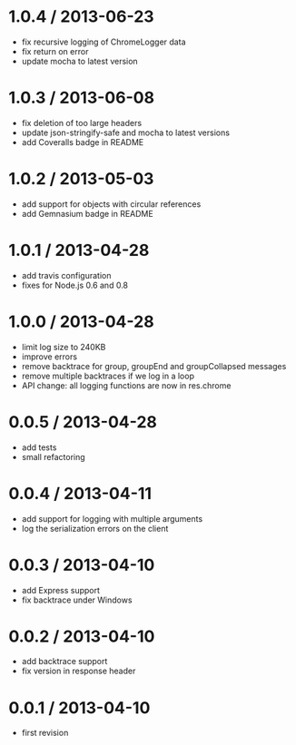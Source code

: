 1.0.4 / 2013-06-23
==================

  * fix recursive logging of ChromeLogger data
  * fix return on error
  * update mocha to latest version

1.0.3 / 2013-06-08
==================

  * fix deletion of too large headers
  * update json-stringify-safe and mocha to latest versions
  * add Coveralls badge in README

1.0.2 / 2013-05-03
==================

  * add support for objects with circular references
  * add Gemnasium badge in README

1.0.1 / 2013-04-28
==================

  * add travis configuration
  * fixes for Node.js 0.6 and 0.8

1.0.0 / 2013-04-28
==================

  * limit log size to 240KB
  * improve errors
  * remove backtrace for group, groupEnd and groupCollapsed messages
  * remove multiple backtraces if we log in a loop
  * API change: all logging functions are now in res.chrome

0.0.5 / 2013-04-28
==================

  * add tests
  * small refactoring

0.0.4 / 2013-04-11
==================

  * add support for logging with multiple arguments
  * log the serialization errors on the client

0.0.3 / 2013-04-10
==================

  * add Express support
  * fix backtrace under Windows

0.0.2 / 2013-04-10
==================

  * add backtrace support
  * fix version in response header

0.0.1 / 2013-04-10
==================
  * first revision
